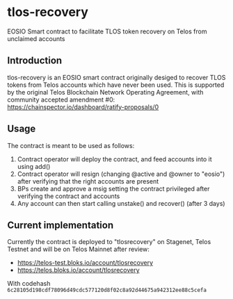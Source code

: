 # tlos-recovery
EOSIO Smart contract to facilitate TLOS token recovery on Telos from unclaimed accounts

## Introduction
tlos-recovery is an EOSIO smart contract originally desiged to recover TLOS tokens from Telos accounts which have never been used.
This is supported by the original Telos Blockchain Network Operating Agreement, with community accepted amendment #0: https://chainspector.io/dashboard/ratify-proposals/0

## Usage
The contract is meant to be used as follows:

1. Contract operator will deploy the contract, and feed accounts into it using add()
2. Contract operator will resign (changing @active and @owner to "eosio") after verifying that the right accounts are present
3. BPs create and approve a msig setting the contract privileged after verifying the contract and accounts
4. Any account can then start calling unstake() and recover() (after 3 days)

## Current implementation
Currently the contract is deployed to "tlosrecovery" on Stagenet, Telos Testnet and will be on Telos Mainnet after review:
 * https://telos-test.bloks.io/account/tlosrecovery
 * https://telos.bloks.io/account/tlosrecovery
 
With codehash `6c28105d198cdf78096d49cdc577120d8f02c8a92d44675a942312ee88c5cefa`
